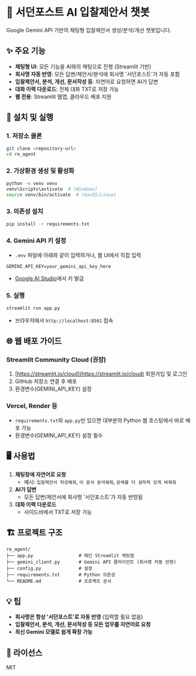 # 🤖 서던포스트 AI 입찰제안서 챗봇

Google Gemini API 기반의 채팅형 입찰제안서 생성/분석/개선 챗봇입니다.

## ✨ 주요 기능
- **채팅형 UI**: 모든 기능을 AI와의 채팅으로 진행 (Streamlit 기반)
- **회사명 자동 반영**: 모든 답변/제안서/분석에 회사명 '서던포스트'가 자동 포함
- **입찰제안서, 분석, 개선, 문서작성 등**: 자연어로 요청하면 AI가 답변
- **대화 이력 다운로드**: 전체 대화 TXT로 저장 가능
- **웹 전용**: Streamlit 웹앱, 클라우드 배포 지원

## 🚀 설치 및 실행

### 1. 저장소 클론
```bash
git clone <repository-url>
cd re_agent
```

### 2. 가상환경 생성 및 활성화
```bash
python -m venv venv
venv\Scripts\activate  # (Windows)
source venv/bin/activate  # (macOS/Linux)
```

### 3. 의존성 설치
```bash
pip install -r requirements.txt
```

### 4. Gemini API 키 설정
- `.env` 파일에 아래와 같이 입력하거나, 웹 UI에서 직접 입력
```
GEMINI_API_KEY=your_gemini_api_key_here
```
- [Google AI Studio](https://aistudio.google.com/app/apikey)에서 키 발급

### 5. 실행
```bash
streamlit run app.py
```
- 브라우저에서 `http://localhost:8501` 접속

## 🌐 웹 배포 가이드

### Streamlit Community Cloud (권장)
1. [https://streamlit.io/cloud](https://streamlit.io/cloud) 회원가입 및 로그인
2. GitHub 저장소 연결 후 배포
3. 환경변수(GEMINI_API_KEY) 설정

### Vercel, Render 등
- `requirements.txt`와 `app.py`만 있으면 대부분의 Python 웹 호스팅에서 바로 배포 가능
- 환경변수(GEMINI_API_KEY) 설정 필수

## 🖥️ 사용법

1. **채팅창에 자연어로 요청**
   - 예시: `입찰제안서 작성해줘`, `이 문서 분석해줘`, `문체를 더 설득력 있게 바꿔줘`
2. **AI가 답변**
   - 모든 답변/제안서에 회사명 '서던포스트'가 자동 반영됨
3. **대화 이력 다운로드**
   - 사이드바에서 TXT로 저장 가능

## 🏗️ 프로젝트 구조
```
re_agent/
├── app.py                 # 메인 Streamlit 채팅앱
├── gemini_client.py       # Gemini API 클라이언트 (회사명 자동 반영)
├── config.py              # 설정
├── requirements.txt       # Python 의존성
└── README.md              # 프로젝트 문서
```

## 💡 팁
- **회사명은 항상 '서던포스트'로 자동 반영** (입력할 필요 없음)
- **입찰제안서, 분석, 개선, 문서작성 등 모든 업무를 자연어로 요청**
- **최신 Gemini 모델로 쉽게 확장 가능**

## 📝 라이선스
MIT 